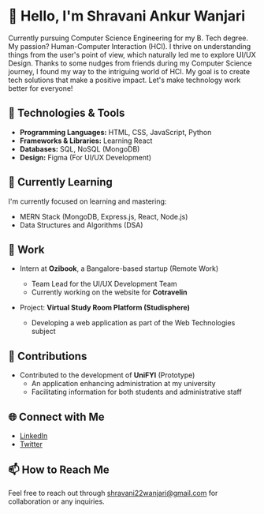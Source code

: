 # 👋 Hello, I'm Shravani Ankur Wanjari
Currently pursuing Computer Science Engineering for my B. Tech degree. My passion? Human-Computer Interaction (HCI). I thrive on understanding things from the user's point of view, which naturally led me to explore UI/UX Design. Thanks to some nudges from friends during my Computer Science journey, I found my way to the intriguing world of HCI. My goal is to create tech solutions that make a positive impact. Let's make technology work better for everyone!

## 🔧 Technologies & Tools

- **Programming Languages:** HTML, CSS, JavaScript, Python
- **Frameworks & Libraries:** Learning React
- **Databases:** SQL, NoSQL (MongoDB)
- **Design:** Figma (For UI/UX Development)

## 🌱 Currently Learning

I'm currently focused on learning and mastering:

- MERN Stack (MongoDB, Express.js, React, Node.js)
- Data Structures and Algorithms (DSA)

## 💼 Work

- Intern at **Ozibook**, a Bangalore-based startup (Remote Work)
  - Team Lead for the UI/UX Development Team
  - Currently working on the website for **Cotravelin**

- Project: **Virtual Study Room Platform (Studisphere)**
  - Developing a web application as part of the Web Technologies subject

## 🤝 Contributions

- Contributed to the development of **UniFYI** (Prototype)
  - An application enhancing administration at my university
  - Facilitating information for both students and administrative staff

## 🌐 Connect with Me

- [LinkedIn](https://www.linkedin.com/in/shravani-wanjari-2197ba22a)
- [Twitter](https://twitter.com/ShravaniWanjari)

## 📫 How to Reach Me

Feel free to reach out through [shravani22wanjari@gmail.com](mailto:shravani22wanjari@gmail.com) for collaboration or any inquiries.
